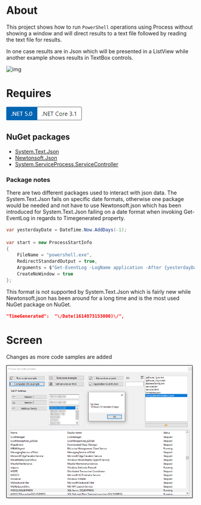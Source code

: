 ﻿# About

This project shows how to run `PowerShell` operations using Process without showing a window and will direct results to a text file followed by reading the text file for results.

In one case results are in Json which will be presented in a ListView while another example shows results in TextBox controls.


![img](https://img.shields.io/badge/Karen%20Payne-MVP-lightgrey)

# Requires

![.NET 5 or .NET Core](assets/Versions.png)

## NuGet packages

- [System.Text.Json](https://www.nuget.org/packages/System.Text.Json/6.0.0-preview.1.21102.12)
- [Newtonsoft.Json](https://www.nuget.org/packages/Newtonsoft.Json/12.0.3)
- [System.ServiceProcess.ServiceController](https://www.nuget.org/packages/System.ServiceProcess.ServiceController/6.0.0-preview.1.21102.12)

### Package notes

There are two different packages used to interact with json data. The System.Text.Json fails on specific date formats, otherwise one package would be needed and not have to use Newtonsoft.json which has been introduced for System.Text.Json failing on a date format when invoking Get-EventLog in regards to Timegenerated property.

```csharp
var yesterdayDate = DateTime.Now.AddDays(-1);

var start = new ProcessStartInfo
{
    FileName = "powershell.exe",
    RedirectStandardOutput = true,
    Arguments = $"Get-EventLog -LogName application -After {yesterdayDate:d} | Select-Object Category, Timegenerated, EntryType, Source, Message | ConvertTo-Json",
    CreateNoWindow = true
};
```

This format is not supported by System.Text.Json which is fairly new while Newtonsoft.json has been around for a long time and is the most used NuGet package on NuGet.
```json
"TimeGenerated":  "\/Date(1614873153000)\/",
```
# Screen

Changes as more code samples are added

![screen](assets/Process1.png)
